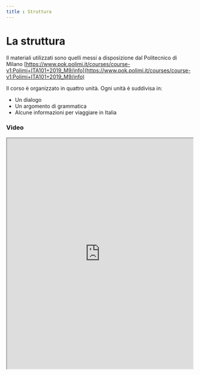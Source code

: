 ```yaml
---
title : Struttura
---
```


# La struttura

Il materiali utilizzati sono quelli messi a disposizione dal Politecnico di Milano 
[https://www.pok.polimi.it/courses/course-v1:Polimi+ITA101+2019_M9/info](https://www.pok.polimi.it/courses/course-v1:Polimi+ITA101+2019_M9/info)

Il corso è organizzato in quattro unità. Ogni unità è suddivisa in:
- Un dialogo
- Un argomento di grammatica
- Alcune informazioni per viaggiare in Italia

### Video

<iframe src="https://www.watch2gether.com/rooms/italiano-hk81rf6s4pymzg5vy9?app=1" width="500" height="620" frameborder="1">


https://m.youtube.com/watch?v=Bt1xEHHkr8s&list=PLmKUwJ0KJQnXIZNFSksY2hMB5t3Lpnbhp&index=1

